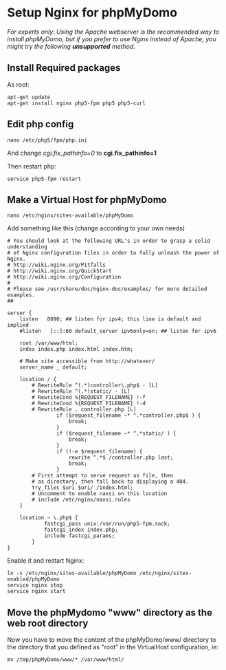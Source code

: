 # Setup Nginx for phpMyDomo

_For experts only: Using the Apache webserver is the recommended way to install phpMyDomo, but if you prefer to use Nginx instead of Apache, you might try the following **unsupported** method._


## Install Required packages ############################################
As root:

```
apt-get update
apt-get install nginx php5-fpm php5 php5-curl
```


## Edit php config ############################################
```
nano /etc/php5/fpm/php.ini
```
And change *cgi.fix_pathinfo=0* to **cgi.fix_pathinfo=1**

Then restart php:
```
service php5-fpm restart
```


## Make a Virtual Host for phpMyDomo ##############################################
```
nano /etc/nginx/sites-available/phpMyDomo
```

Add something like this (change according to your own needs)
```
# You should look at the following URL's in order to grasp a solid understanding
# of Nginx configuration files in order to fully unleash the power of Nginx.
# http://wiki.nginx.org/Pitfalls
# http://wiki.nginx.org/QuickStart
# http://wiki.nginx.org/Configuration
#
# Please see /usr/share/doc/nginx-doc/examples/ for more detailed examples.
##

server {
	listen   8090; ## listen for ipv4; this line is default and implied
	#listen   [::]:80 default_server ipv6only=on; ## listen for ipv6

	root /var/www/html;
	index index.php index.html index.htm;

	# Make site accessible from http://whatever/
	server_name _ default;

	location / {
		# RewriteRule ^(.*)controller\.php$ - [L]
		# RewriteRule ^(.*)static/ - [L]
		# RewriteCond %{REQUEST_FILENAME} !-f
		# RewriteCond %{REQUEST_FILENAME} !-d
		# RewriteRule . controller.php [L]
                if ($request_filename ~* ^.*controller.php$ ) { 
                    break;
                }
                if ($request_filename ~* ^.*static/ ) { 
                    break;
                }
                if (!-e $request_filename) { 
                    rewrite ^.*$ /controller.php last; 
                    break;
                }
		# First attempt to serve request as file, then
		# as directory, then fall back to displaying a 404.
		try_files $uri $uri/ /index.html;
		# Uncomment to enable naxsi on this location
		# include /etc/nginx/naxsi.rules
	}

	location ~ \.php$ {
            fastcgi_pass unix:/var/run/php5-fpm.sock;
            fastcgi_index index.php;
            include fastcgi_params;
        }
}

```

Enable it and restart Nginx:
```
ln -s /etc/nginx/sites-available/phpMyDomo /etc/nginx/sites-enabled/phpMyDomo
service nginx stop
service nginx start
```

## Move the phpMydomo "www" directory as the web root directory ###############################
Now you have to move the content of the phpMyDomo/www/ directory to the directory that you defined as "root" in the VirtualHost configuration, ie:
```
mv /tmp/phpMyDomo/www/* /var/www/html/
```



